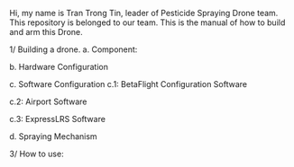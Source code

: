 Hi, my name is Tran Trong Tin, leader of Pesticide Spraying Drone team.
This repository is belonged to our team.
This is the manual of how to build and arm this Drone.

1/ Building a drone.
a. Component:

b. Hardware Configuration


c. Software Configuration
c.1: BetaFlight Configuration Software

c.2: Airport Software

c.3: ExpressLRS Software
 


d. Spraying Mechanism



3/ How to use:

